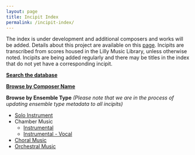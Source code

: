 ```yaml
---
layout: page
title: Incipit Index
permalink: /incipit-index/
---
```

The index is under development and additional composers and works will be added. Details about this project are available on this [page](https://annakijas1.github.io/rebalancing-music-canon/about/). Incipits are transcribed from scores housed in the Lilly Music Library, unless otherwise noted. Incipits are being added regularly and there may be titles in the index that do not yet have a corresponding incipit.

**[Search the database](https://rebalancing-music-canon.com/_pages/search/)**

**[Browse by Composer Name](https://rebalancing-music-canon.com/composer/)**

**Browse by Ensemble Type** *(Please note that we are in the process of updating ensemble type metadata to all incipits)*
* [Solo Instrument](https://rebalancing-music-canon.com/solo)
* Chamber Music
  * [Instrumental](https://rebalancing-music-canon.com/chamber-i)
  * [Instrumental - Vocal](https://rebalancing-music-canon.com/chamber-iv)
* [Choral Music](https://rebalancing-music-canon.com/choral)
* [Orchestral Music](https://rebalancing-music-canon.com/orchestra)
